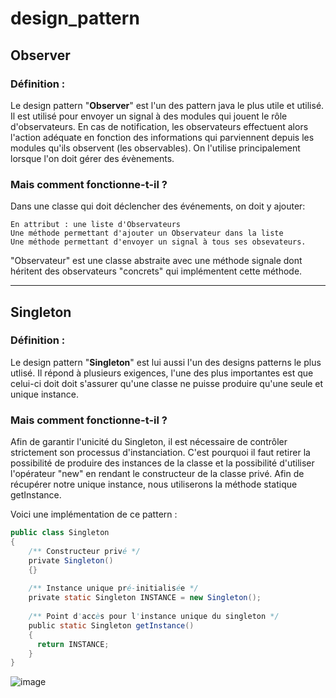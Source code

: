 # design_pattern
## Observer

### Définition : 

Le design pattern "__Observer__" est l'un des pattern java le plus utile et utilisé.
Il est utilisé pour envoyer un signal à des modules qui jouent le rôle d'observateurs. En cas de notification, les observateurs effectuent alors l'action adéquate en fonction des informations qui parviennent depuis les modules qu'ils observent (les observables). On l'utilise principalement lorsque l'on doit gérer des évènements.

### Mais comment fonctionne-t-il ? 
Dans une classe qui doit déclencher des événements, on doit y ajouter:

    En attribut : une liste d'Observateurs
    Une méthode permettant d'ajouter un Observateur dans la liste
    Une méthode permettant d'envoyer un signal à tous ses obsevateurs.
    
"Observateur" est une classe abstraite avec une méthode signale dont héritent des observateurs "concrets" qui implémentent cette méthode.




--------------------------------------------------------------------------------------------------------------------------------------------------------------
## Singleton

### Définition : 

Le design pattern "__Singleton__" est lui aussi l'un des designs patterns le plus utlisé.
Il répond à plusieurs exigences, l'une des plus importantes est que celui-ci doit doit s'assurer qu'une classe ne puisse produire qu'une seule et unique instance.

### Mais comment fonctionne-t-il ? 


Afin de garantir l'unicité du Singleton, il est nécessaire de contrôler strictement son processus d'instanciation. C'est pourquoi il faut retirer la possibilité de produire des instances de la classe et la possibilité d'utiliser l'opérateur "new" en rendant le constructeur de la classe privé. Afin de récupérer notre unique instance, nous utiliserons la méthode statique getInstance.

Voici une implémentation de ce pattern : 


```java
public class Singleton
{   
    /** Constructeur privé */
    private Singleton()
    {}
 
    /** Instance unique pré-initialisée */
    private static Singleton INSTANCE = new Singleton();
     
    /** Point d'accès pour l'instance unique du singleton */
    public static Singleton getInstance()
    {   
      return INSTANCE;
    }
} 
```

![image](https://user-images.githubusercontent.com/91802050/205171202-f4076789-429f-4198-a7ee-18f93e3b485f.png)


